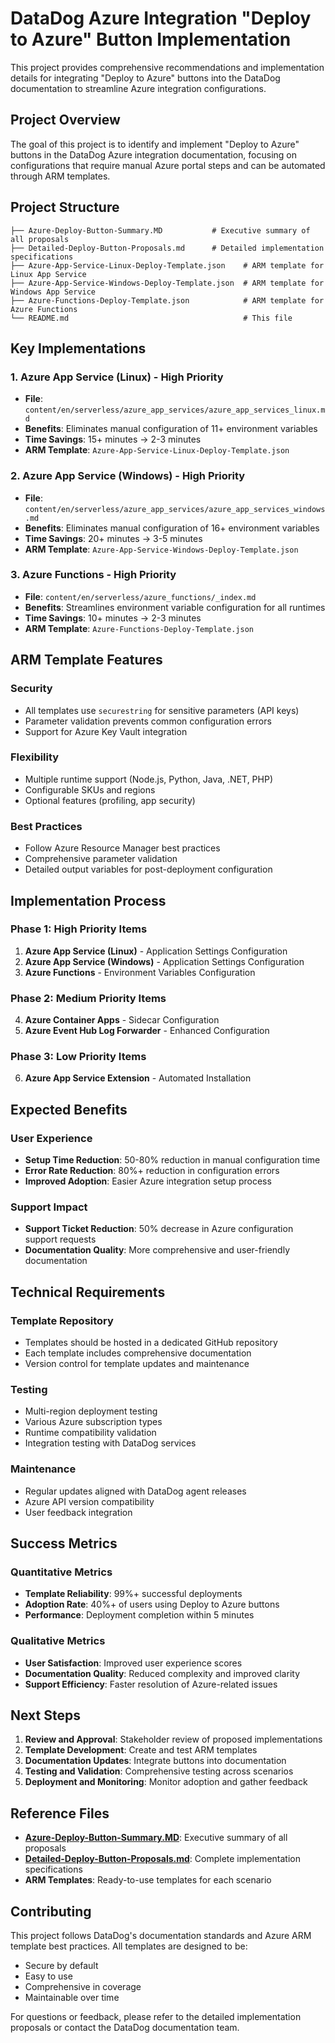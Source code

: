 # DataDog Azure Integration "Deploy to Azure" Button Implementation

This project provides comprehensive recommendations and implementation details for integrating "Deploy to Azure" buttons into the DataDog documentation to streamline Azure integration configurations.

## Project Overview

The goal of this project is to identify and implement "Deploy to Azure" buttons in the DataDog Azure integration documentation, focusing on configurations that require manual Azure portal steps and can be automated through ARM templates.

## Project Structure

```
├── Azure-Deploy-Button-Summary.MD           # Executive summary of all proposals
├── Detailed-Deploy-Button-Proposals.md      # Detailed implementation specifications
├── Azure-App-Service-Linux-Deploy-Template.json    # ARM template for Linux App Service
├── Azure-App-Service-Windows-Deploy-Template.json  # ARM template for Windows App Service
├── Azure-Functions-Deploy-Template.json            # ARM template for Azure Functions
└── README.md                                       # This file
```

## Key Implementations

### 1. Azure App Service (Linux) - High Priority
- **File**: `content/en/serverless/azure_app_services/azure_app_services_linux.md`
- **Benefits**: Eliminates manual configuration of 11+ environment variables
- **Time Savings**: 15+ minutes → 2-3 minutes
- **ARM Template**: `Azure-App-Service-Linux-Deploy-Template.json`

### 2. Azure App Service (Windows) - High Priority
- **File**: `content/en/serverless/azure_app_services/azure_app_services_windows.md`
- **Benefits**: Eliminates manual configuration of 16+ environment variables
- **Time Savings**: 20+ minutes → 3-5 minutes
- **ARM Template**: `Azure-App-Service-Windows-Deploy-Template.json`

### 3. Azure Functions - High Priority
- **File**: `content/en/serverless/azure_functions/_index.md`
- **Benefits**: Streamlines environment variable configuration for all runtimes
- **Time Savings**: 10+ minutes → 2-3 minutes
- **ARM Template**: `Azure-Functions-Deploy-Template.json`

## ARM Template Features

### Security
- All templates use `securestring` for sensitive parameters (API keys)
- Parameter validation prevents common configuration errors
- Support for Azure Key Vault integration

### Flexibility
- Multiple runtime support (Node.js, Python, Java, .NET, PHP)
- Configurable SKUs and regions
- Optional features (profiling, app security)

### Best Practices
- Follow Azure Resource Manager best practices
- Comprehensive parameter validation
- Detailed output variables for post-deployment configuration

## Implementation Process

### Phase 1: High Priority Items
1. **Azure App Service (Linux)** - Application Settings Configuration
2. **Azure App Service (Windows)** - Application Settings Configuration  
3. **Azure Functions** - Environment Variables Configuration

### Phase 2: Medium Priority Items
4. **Azure Container Apps** - Sidecar Configuration
5. **Azure Event Hub Log Forwarder** - Enhanced Configuration

### Phase 3: Low Priority Items
6. **Azure App Service Extension** - Automated Installation

## Expected Benefits

### User Experience
- **Setup Time Reduction**: 50-80% reduction in manual configuration time
- **Error Rate Reduction**: 80%+ reduction in configuration errors
- **Improved Adoption**: Easier Azure integration setup process

### Support Impact
- **Support Ticket Reduction**: 50% decrease in Azure configuration support requests
- **Documentation Quality**: More comprehensive and user-friendly documentation

## Technical Requirements

### Template Repository
- Templates should be hosted in a dedicated GitHub repository
- Each template includes comprehensive documentation
- Version control for template updates and maintenance

### Testing
- Multi-region deployment testing
- Various Azure subscription types
- Runtime compatibility validation
- Integration testing with DataDog services

### Maintenance
- Regular updates aligned with DataDog agent releases
- Azure API version compatibility
- User feedback integration

## Success Metrics

### Quantitative Metrics
- **Template Reliability**: 99%+ successful deployments
- **Adoption Rate**: 40%+ of users using Deploy to Azure buttons
- **Performance**: Deployment completion within 5 minutes

### Qualitative Metrics
- **User Satisfaction**: Improved user experience scores
- **Documentation Quality**: Reduced complexity and improved clarity
- **Support Efficiency**: Faster resolution of Azure-related issues

## Next Steps

1. **Review and Approval**: Stakeholder review of proposed implementations
2. **Template Development**: Create and test ARM templates
3. **Documentation Updates**: Integrate buttons into documentation
4. **Testing and Validation**: Comprehensive testing across scenarios
5. **Deployment and Monitoring**: Monitor adoption and gather feedback

## Reference Files

- **[Azure-Deploy-Button-Summary.MD](./Azure-Deploy-Button-Summary.MD)**: Executive summary of all proposals
- **[Detailed-Deploy-Button-Proposals.md](./Detailed-Deploy-Button-Proposals.md)**: Complete implementation specifications
- **ARM Templates**: Ready-to-use templates for each scenario

## Contributing

This project follows DataDog's documentation standards and Azure ARM template best practices. All templates are designed to be:
- Secure by default
- Easy to use
- Comprehensive in coverage
- Maintainable over time

For questions or feedback, please refer to the detailed implementation proposals or contact the DataDog documentation team.
